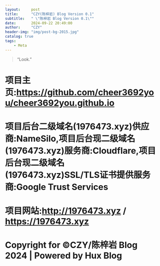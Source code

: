 ```yaml
---
layout:     post
title:      "CZY(陈梓岩) Blog Version 0.1"
subtitle:   " \"陈梓岩 Blog Version 0.1\""
date:       2024-09-22 20:49:00
author:     "CZY"
header-img: "img/post-bg-2015.jpg"
catalog: true
tags:
    - Meta
---
```


> “Look.”


# 项目主页:https://github.com/cheer3692you/cheer3692you.github.io

# 项目后台二级域名(1976473.xyz)供应商:NameSilo,项目后台现二级域名(1976473.xyz)服务商:Cloudflare,项目后台现二级域名(1976473.xyz)SSL/TLS证书提供服务商:Google Trust Services

# 项目网站:http://1976473.xyz / https://1976473.xyz

# Copyright for ©CZY/陈梓岩 Blog 2024 | Powered by Hux Blog
